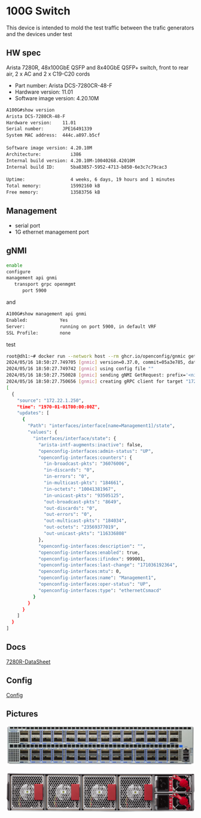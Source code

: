# 100G Switch

This device is intended to mold the test traffic between the trafic generators and the devices under test

## HW spec

Arista 7280R, 48x100GbE QSFP and 8x40GbE QSFP+ switch, front to rear air, 2 x AC and 2 x C19-C20 cords

- Part number: Arista DCS-7280CR-48-F
- Hardware version: 11.01
- Software image version: 4.20.10M

```bash
A100G#show version
Arista DCS-7280CR-48-F
Hardware version:    11.01
Serial number:       JPE16491339
System MAC address:  444c.a897.b5cf
 
Software image version: 4.20.10M
Architecture:           i386
Internal build version: 4.20.10M-10040268.42010M
Internal build ID:      5ba83857-5952-4713-b850-6e3c7c79cac3
 
Uptime:                 4 weeks, 6 days, 19 hours and 1 minutes
Total memory:           15992160 kB
Free memory:            13583756 kB
```

## Management

- serial port
- 1G ethernet management port

## gNMI

```bash
enable
configure
management api gnmi
   transport grpc openmgmt
      port 5900
```

and

```bash
A100G#show management api gnmi
Enabled:            Yes
Server:             running on port 5900, in default VRF
SSL Profile:        none
```

test

```bash
root@dh1:~# docker run --network host --rm ghcr.io/openconfig/gnmic get --log --username arista --password arista --insecure --address 172.22.1.250 --port 5900 --path /openconfig-interfaces:interfaces/interface[name=Management1]/state
2024/05/16 18:50:27.749705 [gnmic] version=0.37.0, commit=05a3e785, date=2024-05-13T23:27:31Z, gitURL=https://github.com/openconfig/gnmic, docs=https://gnmic.openconfig.net
2024/05/16 18:50:27.749742 [gnmic] using config file ""
2024/05/16 18:50:27.750028 [gnmic] sending gNMI GetRequest: prefix='<nil>', path='[elem:{name:"openconfig-interfaces:interfaces"}  elem:{name:"interface"  key:{key:"name"  value:"Management1"}}  elem:{name:"state"}]', type='ALL', encoding='JSON', models='[]', extension='[]' to 172.22.1.250
2024/05/16 18:50:27.750656 [gnmic] creating gRPC client for target "172.22.1.250"
[
  {
    "source": "172.22.1.250",
    "time": "1970-01-01T00:00:00Z",
    "updates": [
      {
        "Path": "interfaces/interface[name=Management1]/state",
        "values": {
          "interfaces/interface/state": {
            "arista-intf-augments:inactive": false,
            "openconfig-interfaces:admin-status": "UP",
            "openconfig-interfaces:counters": {
              "in-broadcast-pkts": "36076006",
              "in-discards": "0",
              "in-errors": "0",
              "in-multicast-pkts": "184661",
              "in-octets": "10041381967",
              "in-unicast-pkts": "93505125",
              "out-broadcast-pkts": "8649",
              "out-discards": "0",
              "out-errors": "0",
              "out-multicast-pkts": "184034",
              "out-octets": "23569377019",
              "out-unicast-pkts": "116336808"
            },
            "openconfig-interfaces:description": "",
            "openconfig-interfaces:enabled": true,
            "openconfig-interfaces:ifindex": 999001,
            "openconfig-interfaces:last-change": "171036192364",
            "openconfig-interfaces:mtu": 0,
            "openconfig-interfaces:name": "Management1",
            "openconfig-interfaces:oper-status": "UP",
            "openconfig-interfaces:type": "ethernetCsmacd"
          }
        }
      }
    ]
  }
]
```

## Docs

[7280R-DataSheet](https://www.arista.com/assets/data/pdf/Datasheets/7280R-DataSheet.pdf)

## Config

[Config](arista.config)

## Pictures

![front](front.jpg)

![back](back.png)
